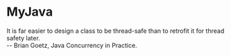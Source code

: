 # MyJava
It is far easier to design a class to be thread-safe than to retrofit it for thread safety later.
<br>
-- Brian Goetz, Java Concurrency in Practice.
